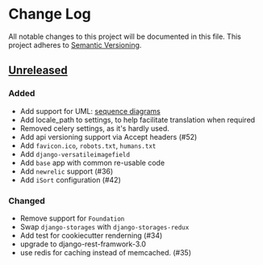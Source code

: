 # Change Log
All notable changes to this project will be documented in this file.
This project adheres to [Semantic Versioning](http://semver.org/).

## [Unreleased][unreleased]
### Added
- Add support for UML: [sequence diagrams](http://en.wikipedia.org/wiki/Sequence_diagram)
- Add locale_path to settings, to help facilitate translation when required
- Removed celery settings, as it's hardly used.
- Add api versioning support via Accept headers (#52)
- Add `favicon.ico`, `robots.txt`, `humans.txt`
- Add `django-versatileimagefield`
- Add `base` app with common re-usable code
- Add `newrelic` support (#36)
- Add `iSort` configuration (#42)

### Changed
- Remove support for `Foundation`
- Swap `django-storages` with `django-storages-redux`
- Add test for cookiecutter renderning (#34)
- upgrade to django-rest-framwork-3.0
- use redis for caching instead of memcached. (#35)

[unreleased]: https://github.com/Fueled/cookiecutter-django/compare/v0.0.1...HEAD
